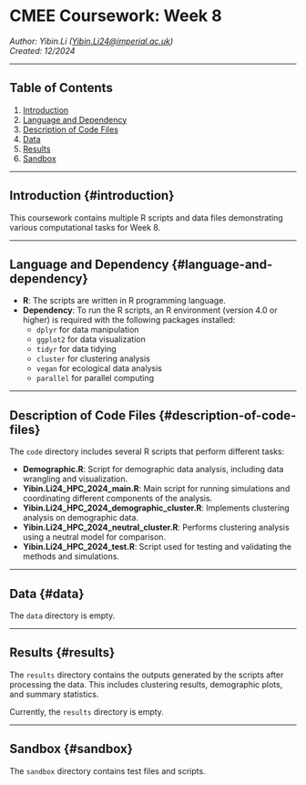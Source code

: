 # CMEE Coursework: Week 8

*Author: Yibin.Li ([Yibin.Li24\@imperial.ac.uk](mailto:Yibin.Li24@imperial.ac.uk))*\
*Created: 12/2024*

------------------------------------------------------------------------

## Table of Contents

1.  [Introduction](#introduction)
2.  [Language and Dependency](#language-and-dependency)
3.  [Description of Code Files](#description-of-code-files)
4.  [Data](#data)
5.  [Results](#results)
6.  [Sandbox](#sandbox)

------------------------------------------------------------------------

## Introduction {#introduction}

This coursework contains multiple R scripts and data files demonstrating various computational tasks for Week 8.

------------------------------------------------------------------------

## Language and Dependency {#language-and-dependency}

-   **R**: The scripts are written in R programming language.
-   **Dependency**: To run the R scripts, an R environment (version 4.0 or higher) is required with the following packages installed:
    -   `dplyr` for data manipulation
    -   `ggplot2` for data visualization
    -   `tidyr` for data tidying
    -   `cluster` for clustering analysis
    -   `vegan` for ecological data analysis
    -   `parallel` for parallel computing

------------------------------------------------------------------------

## Description of Code Files {#description-of-code-files}

The `code` directory includes several R scripts that perform different tasks:

-   **Demographic.R**: Script for demographic data analysis, including data wrangling and visualization.
-   **Yibin.Li24_HPC_2024_main.R**: Main script for running simulations and coordinating different components of the analysis.
-   **Yibin.Li24_HPC_2024_demographic_cluster.R**: Implements clustering analysis on demographic data.
-   **Yibin.Li24_HPC_2024_neutral_cluster.R**: Performs clustering analysis using a neutral model for comparison.
-   **Yibin.Li24_HPC_2024_test.R**: Script used for testing and validating the methods and simulations.

------------------------------------------------------------------------

## Data {#data}

The `data` directory is empty.

------------------------------------------------------------------------

## Results {#results}

The `results` directory contains the outputs generated by the scripts after processing the data. This includes clustering results, demographic plots, and summary statistics.

Currently, the `results` directory is empty.

------------------------------------------------------------------------

## Sandbox {#sandbox}

The `sandbox` directory contains test files and scripts.
